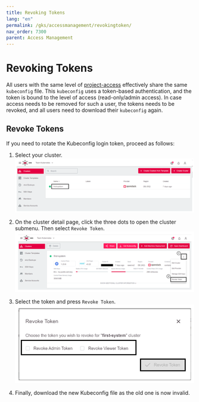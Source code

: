 ```yaml
---
title: Revoking Tokens
lang: "en"
permalink: /gks/accessmanagement/revokingtoken/
nav_order: 7300
parent: Access Management
---
```

# Revoking Tokens

All users with the same level of [project-access](/gks/accessmanagement/connectingtoacluster/) effectively share the same `kubeconfig` file. This `kubeconfig` uses a token-based authentication, and the token is bound to the level of access (read-only/admin access). In case access needs to be removed for such a user, the tokens needs to be revoked, and all users need to download their `kubeconfig` again.

## Revoke Tokens

If you need to rotate the Kubeconfig login token, proceed as follows:

1. Select your cluster.
![Step 1](../images/ConnClus01.png)

1. On the cluster detail page, click the three dots to open the cluster submenu. Then select `Revoke Token`.
![Revoke Token](../images/RevTok01.png)

1. Select the token and press `Revoke Token`.
![Revoke Token](../images/RevTok02.png)

1. Finally, download the new Kubeconfig file as the old one is now invalid.

